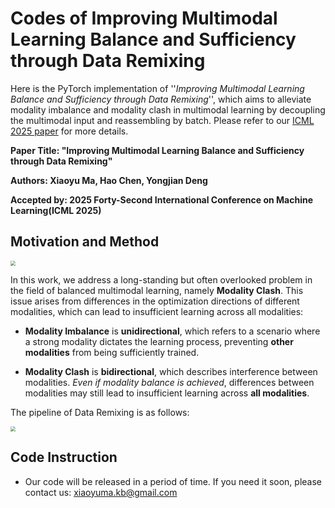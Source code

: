 # Codes of Improving Multimodal Learning Balance and Sufficiency through Data Remixing

Here is the PyTorch implementation of ''*Improving Multimodal Learning Balance and Sufficiency through Data Remixing*'', which aims to alleviate modality imbalance and modality clash in multimodal learning by decoupling the multimodal input and reassembling by batch. Please refer to our [ICML 2025 paper](https://arxiv.org/abs/2506.11550) for more details.

**Paper Title: "Improving Multimodal Learning Balance and Sufficiency through Data Remixing"**

**Authors: Xiaoyu Ma, Hao Chen, Yongjian Deng**

**Accepted by: 2025 Forty-Second International Conference on Machine Learning(ICML 2025)**

## Motivation and Method

<img src="./motivation.png" style="zoom:50%;" />

In this work, we address a long-standing but often overlooked problem in the field of balanced multimodal learning, namely **Modality Clash**. This issue arises from differences in the optimization directions of different modalities, which can lead to insufficient learning across all modalities:

+ **Modality Imbalance** is **unidirectional**, which refers to a scenario where a strong modality dictates the learning process, preventing **other modalities** from being sufficiently trained. 

+ **Modality Clash** is **bidirectional**, which describes interference between modalities. *Even if modality balance is achieved*, differences between modalities may still lead to insufficient learning across **all modalities**.

The pipeline of Data Remixing is as follows:

<img src="./pipeline.png" style="zoom:50%;" />

## Code Instruction

+ Our code will be released in a period of time. If you need it soon, please contact us: xiaoyuma.kb@gmail.com

